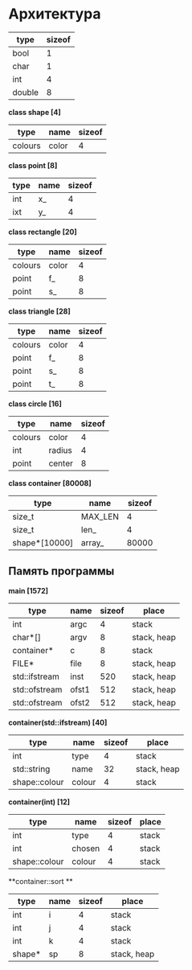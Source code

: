 # Архитектура

| type   | sizeof |
|--------|--------|
| bool   | 1      |
| char   | 1      |
| int    | 4      |
| double | 8      |

**class shape [4]**

| type    | name   | sizeof |
|---------|--------|--------|
| colours | color  | 4      |

**class point [8]**

| type    | name   | sizeof |
|---------|--------|--------|
| int     | x_     | 4      |
| ixt     | y_     | 4      |

**class rectangle [20]**

| type    | name   | sizeof |
|---------|--------|--------|
| colours | color  | 4      |
| point   | f_     | 8      |
| point   | s_     | 8      |

**class triangle [28]**

| type    | name   | sizeof |
|---------|--------|--------|
| colours | color  | 4      |
| point   | f_     | 8      |
| point   | s_     | 8      |
| point   | t_     | 8      |

**class circle [16]**

| type    | name   | sizeof |
|---------|--------|--------|
| colours | color  | 4      |
| int     | radius | 4      |
| point   | center | 8      |

**class container [80008]**

| type            | name    | sizeof |
|-----------------|---------|--------|
| size_t          | MAX_LEN | 4      |
| size_t          | len_    | 4      |
| shape*[10000]   | array_  | 80000  |

## Память программы

**main [1572]**

| type            | name          | sizeof | place          |
|-----------------|---------------|--------|----------------|
| int             | argc          | 4      | stack          |
| char*[]         | argv          | 8      | stack, heap    |
| container*      | c             | 8      | stack          |
| FILE*           | file          | 8      | stack, heap    |
| std::ifstream   | inst          | 520    | stack, heap    |
| std::ofstream   | ofst1         | 512    | stack, heap    |
| std::ofstream   | ofst2         | 512    | stack, heap    |

**container(std::ifstream) [40]**

| type            | name          | sizeof | place          |
|-----------------|---------------|--------|----------------|
| int             | type          | 4      | stack          |
| std::string     | name          | 32     | stack, heap    |
| shape::colour   | colour        | 4      | stack          |

**container(int) [12]**

| type            | name          | sizeof | place          |
|-----------------|---------------|--------|----------------|
| int             | type          | 4      | stack          |
| int             | chosen        | 4      | stack          |
| shape::colour   | colour        | 4      | stack          |

**container::sort **

| type            | name          | sizeof | place          |
|-----------------|---------------|--------|----------------|
| int             | i             | 4      | stack          |
| int             | j             | 4      | stack          |
| int             | k             | 4      | stack          |
| shape*          | sp            | 8      | stack, heap    |
